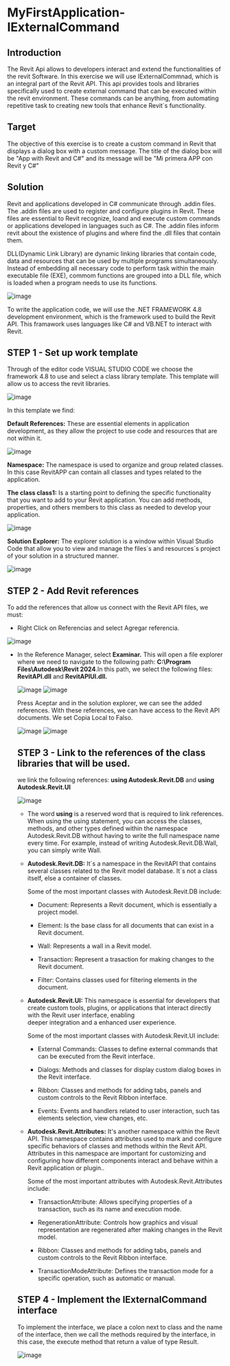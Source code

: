 # MyFirstApplication-IExternalCommand

## Introduction

The Revit Api allows to developers interact and extend the functionalities of the revit Software.
In this exercise we will use IExternalCommnad, which is an integral part of the Revit API. This api provides tools and libraries specifically used to create external command that can be executed within the revit environment.
These commands can be anything, from automating repetitive task to creating new tools that enhance Revit´s functionality.

## Target

The objective of this exercise is to create a custom command in Revit that displays a dialog box with a custom message. 
The title of the dialog box will be "App with Revit and C#" and its message will be "Mi primera APP con Revit y C#"

## Solution

Revit and applications developed in C# communicate through .addin files.
The .addin files are used to register and configure plugins in Revit. These files are essential to Revit recognize, loand and execute custom commands or applications developed in languages such as C#.
The .addin files inform revit about the existence of plugins and where find the .dll files that contain them.

DLL(Dynamic Link Library) are dynamic linking libraries that contain code, data and resources that can be used by multiple programs simultaneously. Instead of embedding all necessary code to perform task within the main executable file (EXE), commom functions are grouped into a DLL file, which is loaded when a program needs to use its functions.

![image](https://github.com/AndresF-SanchezG/MyFirstApplication-IExternalCommand/assets/113924667/b5cb7679-dba5-4dd6-8493-bb6023cb8c87)

To write the application code, we will use the .NET FRAMEWORK 4.8 development environment, which is the framework used to build the Revit API. This framawork uses languages like C# and VB.NET to interact with Revit.

## STEP 1 - Set up work template

Through of the editor code VISUAL STUDIO CODE we choose the framework 4.8 to use and select a class library template. This template will allow us to access the revit libraries.

![image](https://github.com/AndresF-SanchezG/MyFirstApplication-IExternalCommand/assets/113924667/c500500a-88ed-4bcf-aea4-b72e05c93f1c)

In this template we find:

  **Default References:** These are essential elements in application development, as they allow the project to use code and resources that are not within it.

  ![image](https://github.com/AndresF-SanchezG/MyFirstApplication-IExternalCommand/assets/113924667/7154ac33-4b18-4198-a7ac-a5cb0799f65e)

  **Namespace:** The namespace is used to organize and group related classes. In this case RevitAPP can contain all classes and types related to the application.

  **The class class1:** Is a starting point to defining the specific functionality that you want to add to your Revit application. You can add methods, properties, and others members to this class as needed to develop your application.

  ![image](https://github.com/AndresF-SanchezG/MyFirstApplication-IExternalCommand/assets/113924667/2a50ad86-b97a-4187-b141-a8d5295f6799)

  **Solution Explorer:** The explorer solution is a window within Visual Studio Code that allow you to view and manage the files´s and resources´s project of your solution in a structured manner.

  ![image](https://github.com/AndresF-SanchezG/MyFirstApplication-IExternalCommand/assets/113924667/2272a4b7-c21c-4ed0-a23e-82bcbc8eedfe)

  ## STEP 2 - Add Revit references

  To add the references that allow us connect with the Revit API files, we must:

   - Right Click on Referencias and select Agregar referencia.

   ![image](https://github.com/AndresF-SanchezG/MyFirstApplication-IExternalCommand/assets/113924667/05a8a1c5-4548-40cc-a864-8c24cdfe16ff)

   - In the Reference Manager, select **Examinar.** This will open a file explorer where we need to navigate to the following path: **C:\Program Files\Autodesk\Revit 2024**.In this path, we select the following files: **RevitAPI.dll** and **RevitAPIUI.dll.**
     

     ![image](https://github.com/AndresF-SanchezG/MyFirstApplication-IExternalCommand/assets/113924667/eac18fe8-e9c0-48f2-8ca7-498642c83b46)
     ![image](https://github.com/AndresF-SanchezG/MyFirstApplication-IExternalCommand/assets/113924667/a3f9794a-5cc8-460e-8df7-5a6016829cec)

     Press Aceptar and in the solution explorer, we can see the added references. With these references, we can have access to the Revit API documents. We set Copia Local to Falso.

     ![image](https://github.com/AndresF-SanchezG/MyFirstApplication-IExternalCommand/assets/113924667/7731dd67-77fc-4468-88b4-429e7cf62f20)
     ![image](https://github.com/AndresF-SanchezG/MyFirstApplication-IExternalCommand/assets/113924667/fa183e5a-76b1-47e3-8e47-952f555de233)

      ## STEP 3 - Link to the references of the class libraries that will be used.

     we link the following references: **using Autodesk.Revit.DB** and **using Autodesk.Revit.UI**

     ![image](https://github.com/AndresF-SanchezG/MyFirstApplication-IExternalCommand/assets/113924667/3fd9e37e-69e2-4328-98d9-fcabbaf91b76)

     - The word **using** is a reserved word that is required to link references. When using the using statement, you can access the classes, methods, and other types defined within the namespace Autodesk.Revit.DB without having to write the full namespace name every time. For example, instead of writing Autodesk.Revit.DB.Wall, you can simply write Wall.
       
     - **Autodesk.Revit.DB:** It´s a namespace in the RevitAPI that contains several classes related to the Revit model database. It´s not a class itself, else a container of classes.

       Some of the most important classes with Autodesk.Revit.DB include:

        - Document: Represents a Revit document, which is essentially a project model.
          
        - Element: Is the base class for all documents that can exist in a Revit document.
          
        - Wall: Represents a wall in a Revit model.
          
        - Transaction: Represent a trasaction for making changes to the Revit document.
          
        - Filter: Contains classes used for filtering elements in the document.
      
     - **Autodesk.Revit.UI:** This namespace is essential for developers that create custom tools, plugins, or applications that interact directly with the Revit user interface, enabling   
      deeper integration and a enhanced user experience.
    
       Some of the most important classes with Autodesk.Revit.UI include:

        - External Commands: Classes to define external commands that can be executed from the Revit interface.

        - Dialogs: Methods and classes for display custom dialog boxes in the Revit interface.

        - Ribbon: Classes and methods for adding tabs, panels and custom controls to the Revit Ribbon interface.

        - Events: Events and handlers related to user interaction, such tas elements selection, view changes, etc.

     - **Autodesk.Revit.Attributes:** It's another namespace within the Revit API. This namespace contains attributes used to mark and configure specific behaviors of classes and methods within the Revit API. Attributes in this namespace are important for customizing and configuring how different components interact and behave within a Revit application or plugin..
    
       Some of the most important attributes with Autodesk.Revit.Attributes include:

        - TransactionAttribute: Allows specifying properties of a transaction, such as its name and execution mode.

        - RegenerationAttribute: Controls how graphics and visual representation are regenerated after making changes in the Revit model.

        - Ribbon: Classes and methods for adding tabs, panels and custom controls to the Revit Ribbon interface.

        - TransactionModeAttribute: Defines the transaction mode for a specific operation, such as automatic or manual.


      ## STEP 4 - Implement the IExternalCommand interface

     To implement the interface, we place a colon next to class and the name of the interface, then we call the methods required by the interface, in this case, the execute method that return a value of type Result.

     ![image](https://github.com/user-attachments/assets/9081308d-5eb0-4027-8323-0e6bbe50244a)





    
 


    





